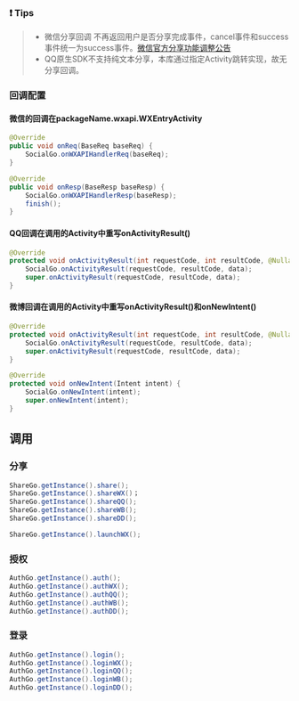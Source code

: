 ### :exclamation: Tips
>
> * 微信分享回调 不再返回用户是否分享完成事件，cancel事件和success事件统一为success事件。[微信官方分享功能调整公告](https://mp.weixin.qq.com/cgi-bin/announce?action=getannouncement&announce_id=11526372695t90Dn&version=&lang=zh_CN&scene=21#wechat_redirect)
> * QQ原生SDK不支持纯文本分享，本库通过指定Activity跳转实现，故无分享回调。

### 回调配置

#### 微信的回调在packageName.wxapi.WXEntryActivity

```java
@Override
public void onReq(BaseReq baseReq) {
    SocialGo.onWXAPIHandlerReq(baseReq);
}

@Override
public void onResp(BaseResp baseResp) {
    SocialGo.onWXAPIHandlerResp(baseResp);
    finish();
}
```

#### QQ回调在调用的Activity中重写onActivityResult()

```java
@Override
protected void onActivityResult(int requestCode, int resultCode, @Nullable Intent data) {
    SocialGo.onActivityResult(requestCode, resultCode, data);
    super.onActivityResult(requestCode, resultCode, data);
}
```

#### 微博回调在调用的Activity中重写onActivityResult()和onNewIntent()

```java
@Override
protected void onActivityResult(int requestCode, int resultCode, @Nullable Intent data) {
    SocialGo.onActivityResult(requestCode, resultCode, data);
    super.onActivityResult(requestCode, resultCode, data);
}

@Override
protected void onNewIntent(Intent intent) {
    SocialGo.onNewIntent(intent);
    super.onNewIntent(intent);
}
```

## 调用

### 分享

```java
ShareGo.getInstance().share();
ShareGo.getInstance().shareWX()；
ShareGo.getInstance().shareQQ();
ShareGo.getInstance().shareWB();
ShareGo.getInstance().shareDD();

ShareGo.getInstance().launchWX();
```
### 授权

```java
AuthGo.getInstance().auth();
AuthGo.getInstance().authWX();
AuthGo.getInstance().authQQ();
AuthGo.getInstance().authWB();
AuthGo.getInstance().authDD();
```

### 登录
```java
AuthGo.getInstance().login();
AuthGo.getInstance().loginWX();
AuthGo.getInstance().loginQQ();
AuthGo.getInstance().loginWB();
AuthGo.getInstance().loginDD();
```
